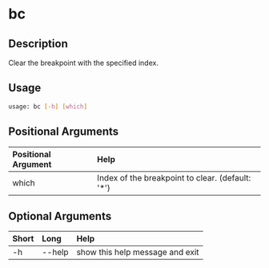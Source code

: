 <!-- THIS PART OF THIS FILE IS AUTOGENERATED. DO NOT MODIFY IT. See scripts/generate_docs.sh -->




# bc

## Description


Clear the breakpoint with the specified index.
## Usage


```bash
usage: bc [-h] [which]

```
## Positional Arguments

|Positional Argument|Help|
| :--- | :--- |
|which|Index of the breakpoint to clear. (default: '*')|

## Optional Arguments

|Short|Long|Help|
| :--- | :--- | :--- |
|-h|--help|show this help message and exit|

<!-- END OF AUTOGENERATED PART. Do not modify this line or the line below, they mark the end of the auto-generated part of the file. If you want to extend the documentation in a way which cannot easily be done by adding to the command help description, write below the following line. -->
<!-- ------------\>8---- ----\>8---- ----\>8------------ -->
